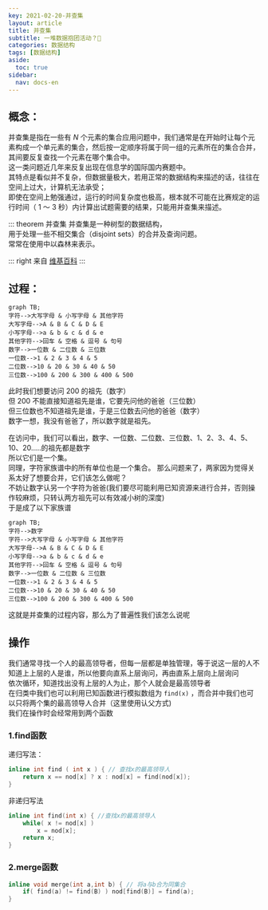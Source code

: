```yaml
---
key: 2021-02-20-并查集
layout: article
title: 并查集
subtitle: 一堆数据抱团活动？🤔
categories: 数据结构
tags: [数据结构]
aside:
  toc: true
sidebar:
  nav: docs-en
---
```


## 概念：
并查集是指在一些有 $N$ 个元素的集合应用问题中，我们通常是在开始时让每个元素构成一个单元素的集合，然后按一定顺序将属于同一组的元素所在的集合合并，  
其间要反复查找一个元素在哪个集合中。  
这一类问题近几年来反复出现在信息学的国际国内赛题中。  
其特点是看似并不复杂，但数据量极大，若用正常的数据结构来描述的话，往往在空间上过大，计算机无法承受；  
即使在空间上勉强通过，运行的时间复杂度也极高，根本就不可能在比赛规定的运行时间（ $1$ ～ $3$ 秒）内计算出试题需要的结果，只能用并查集来描述。    
  
::: theorem 并查集
并查集是一种树型的数据结构，  
用于处理一些不相交集合（disjoint sets）的合并及查询问题。  
常常在使用中以森林来表示。

::: right
来自 [维基百科](https://baike.baidu.com/item/%E5%B9%B6%E6%9F%A5%E9%9B%86/9388442)
:::

## 过程：


```mermaid
graph TB;
字符-->大写字母 & 小写字母 & 其他字符
大写字母-->A & B & C & D & E
小写字母-->a & b & c & d & e
其他字符-->回车 & 空格 & 逗号 & 句号 
数字-->一位数 & 二位数 & 三位数
一位数-->1 & 2 & 3 & 4 & 5 
二位数-->10 & 20 & 30 & 40 & 50
三位数-->100 & 200 & 300 & 400 & 500 
```

此时我们想要访问 $200$ 的祖先（数字）  
但 $200$ 不能直接知道祖先是谁，它要先问他的爸爸（三位数）  
但三位数也不知道祖先是谁，于是三位数去问他的爸爸（数字）  
数字一想，我没有爸爸了，所以数字就是祖先。  
  
在访问中，我们可以看出，数字、一位数、二位数、三位数、$1$、$2$、$3$、$4$、$5$、$10$、$20$.....的祖先都是数字  
所以它们是一个集。  
同理，字符家族谱中的所有单位也是一个集合。
那么问题来了，两家因为觉得关系太好了想要合并，它们该怎么做呢？  
不妨让数字认另一个字符为爸爸(我们要尽可能利用已知资源来进行合并，否则操作较麻烦，只转认两方祖先可以有效减小树的深度)  
于是成了以下家族谱  

```mermaid
graph TB;
字符-->数字
字符-->大写字母 & 小写字母 & 其他字符
大写字母-->A & B & C & D & E
小写字母-->a & b & c & d & e
其他字符-->回车 & 空格 & 逗号 & 句号 
数字-->一位数 & 二位数 & 三位数
一位数-->1 & 2 & 3 & 4 & 5 
二位数-->10 & 20 & 30 & 40 & 50
三位数-->100 & 200 & 300 & 400 & 500 
```
  
这就是并查集的过程内容，那么为了普遍性我们该怎么说呢  
## 操作
我们通常寻找一个人的最高领导者，但每一层都是单独管理，等于说这一层的人不知道上上层的人是谁，所以他要向直系上层询问，再由直系上层向上层询问  
依次循环，知道找出没有上层的人为止，那个人就会是最高领导者  
在归类中我们也可以利用已知函数进行模拟数组为 `find(x)` ，而合并中我们也可以只将两个集的最高领导人合并（这里使用认父方式)  
我们在操作时会经常用到两个函数  

### 1.find函数
递归写法：  

```cpp
inline int find ( int x ) { // 查找x的最高领导人
    return x == nod[x] ? x : nod[x] = find(nod[x]);
}
```
  
非递归写法  

```cpp
inline int find(int x) { //查找x的最高领导人
    while( x != nod[x] )  
        x = nod[x];
    return x;
}
```

### 2.merge函数
  
```cpp
inline void merge(int a,int b) { // 将a与b合为同集合 
    if( find(a) != find(B) ) nod[find(B)] = find(a);
}
```
